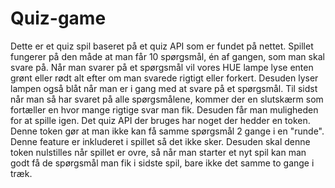 # Quiz-game

Dette er et quiz spil baseret på et quiz API som er fundet på nettet. Spillet fungerer på den måde at man får 10 spørgsmål, én af gangen, som man skal svare på. Når man svarer på et spørgsmål vil vores HUE lampe lyse enten grønt eller rødt alt efter om man svarede rigtigt eller forkert. Desuden lyser lampen også blåt når man er i gang med at svare på et spørgsmål. Til sidst når man så har svaret på alle spørgsmålene, kommer der en slutskærm som fortæller en hvor mange rigtige svar man fik. Desuden får man muligheden for at spille igen.
Det quiz API der bruges har noget der hedder en token. Denne token gør at man ikke kan få samme spørgsmål 2 gange i en "runde". Denne feature er inkluderet i spillet så det ikke sker. Desuden skal denne token nulstilles når spillet er ovre, så når man starter et nyt spil kan man godt få de spørgsmål man fik i sidste spil, bare ikke det samme to gange i træk.
